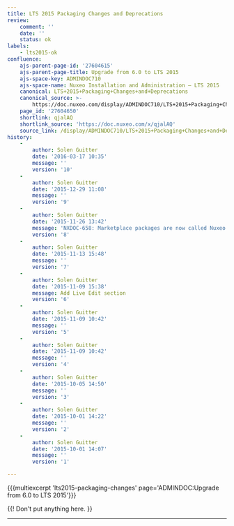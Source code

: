 ```yaml
---
title: LTS 2015 Packaging Changes and Deprecations
review:
    comment: ''
    date: ''
    status: ok
labels:
    - lts2015-ok
confluence:
    ajs-parent-page-id: '27604615'
    ajs-parent-page-title: Upgrade from 6.0 to LTS 2015
    ajs-space-key: ADMINDOC710
    ajs-space-name: Nuxeo Installation and Administration — LTS 2015
    canonical: LTS+2015+Packaging+Changes+and+Deprecations
    canonical_source: >-
        https://doc.nuxeo.com/display/ADMINDOC710/LTS+2015+Packaging+Changes+and+Deprecations
    page_id: '27604650'
    shortlink: qjalAQ
    shortlink_source: 'https://doc.nuxeo.com/x/qjalAQ'
    source_link: /display/ADMINDOC710/LTS+2015+Packaging+Changes+and+Deprecations
history:
    - 
        author: Solen Guitter
        date: '2016-03-17 10:35'
        message: ''
        version: '10'
    - 
        author: Solen Guitter
        date: '2015-12-29 11:08'
        message: ''
        version: '9'
    - 
        author: Solen Guitter
        date: '2015-11-26 13:42'
        message: 'NXDOC-658: Marketplace packages are now called Nuxeo Packages'
        version: '8'
    - 
        author: Solen Guitter
        date: '2015-11-13 15:48'
        message: ''
        version: '7'
    - 
        author: Solen Guitter
        date: '2015-11-09 15:38'
        message: Add Live Edit section
        version: '6'
    - 
        author: Solen Guitter
        date: '2015-11-09 10:42'
        message: ''
        version: '5'
    - 
        author: Solen Guitter
        date: '2015-11-09 10:42'
        message: ''
        version: '4'
    - 
        author: Solen Guitter
        date: '2015-10-05 14:50'
        message: ''
        version: '3'
    - 
        author: Solen Guitter
        date: '2015-10-01 14:22'
        message: ''
        version: '2'
    - 
        author: Solen Guitter
        date: '2015-10-01 14:07'
        message: ''
        version: '1'

---
```

{{{multiexcerpt 'lts2015-packaging-changes' page='ADMINDOC:Upgrade from 6.0 to LTS 2015'}}}

{{! Don't put anything here. }}

* * *